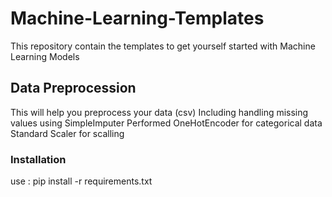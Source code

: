 # Machine-Learning-Templates
This repository contain the templates to get yourself started with Machine Learning Models
## Data Preprocession
This will help you preprocess your data (csv) 
Including handling missing values using SimpleImputer
Performed OneHotEncoder for categorical data
Standard Scaler for scalling
### Installation
use : pip install -r requirements.txt
